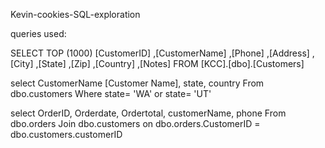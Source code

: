 Kevin-cookies-SQL-exploration

queries used:

SELECT TOP (1000) [CustomerID]
      ,[CustomerName]
      ,[Phone]
      ,[Address]
      ,[City]
      ,[State]
      ,[Zip]
      ,[Country]
      ,[Notes]
  FROM [KCC].[dbo].[Customers]

select CustomerName [Customer Name], state, country
From dbo.customers
Where state= 'WA' or state= 'UT'

select OrderID,
Orderdate,
Ordertotal,
customerName,
phone
From dbo.orders
Join dbo.customers on dbo.orders.CustomerID = dbo.customers.customerID
